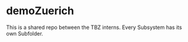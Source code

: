 # demoZuerich

This is a shared repo between the TBZ interns. Every Subsystem has its own Subfolder.
